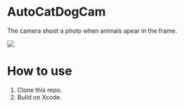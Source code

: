 # AutoCatDogCam
The camera shoot a photo when animals apear in the frame.

<img src="https://user-images.githubusercontent.com/23278992/147860769-c0db0553-ad45-433c-96e3-36fbef5ff6be.gif">

# How to use

1. Clone this repo.
2. Build on Xcode.
